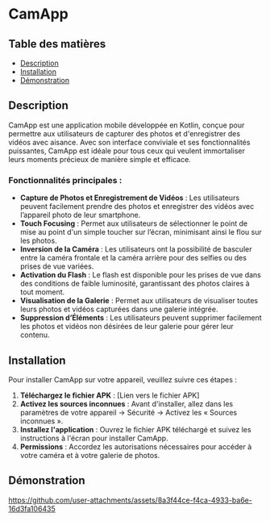# CamApp

## Table des matières
- [Description](#description)
- [Installation](#installation)
- [Démonstration](#démonstration)

## Description

CamApp est une application mobile développée en Kotlin, conçue pour permettre aux utilisateurs de capturer des photos et d'enregistrer des vidéos avec aisance. Avec son interface conviviale et ses fonctionnalités puissantes, CamApp est idéale pour tous ceux qui veulent immortaliser leurs moments précieux de manière simple et efficace.

### Fonctionnalités principales :
- **Capture de Photos et Enregistrement de Vidéos** : Les utilisateurs peuvent facilement prendre des photos et enregistrer des vidéos avec l’appareil photo de leur smartphone.
- **Touch Focusing** : Permet aux utilisateurs de sélectionner le point de mise au point d'un simple toucher sur l’écran, minimisant ainsi le flou sur les photos.
- **Inversion de la Caméra** : Les utilisateurs ont la possibilité de basculer entre la caméra frontale et la caméra arrière pour des selfies ou des prises de vue variées.
- **Activation du Flash** : Le flash est disponible pour les prises de vue dans des conditions de faible luminosité, garantissant des photos claires à tout moment.
- **Visualisation de la Galerie** : Permet aux utilisateurs de visualiser toutes leurs photos et vidéos capturées dans une galerie intégrée.
- **Suppression d’Éléments** : Les utilisateurs peuvent supprimer facilement les photos et vidéos non désirées de leur galerie pour gérer leur contenu.

## Installation

Pour installer CamApp sur votre appareil, veuillez suivre ces étapes :

1. **Téléchargez le fichier APK** : [Lien vers le fichier APK]
2. **Activez les sources inconnues** : Avant d'installer, allez dans les paramètres de votre appareil -> Sécurité -> Activez les « Sources inconnues ».
3. **Installez l'application** : Ouvrez le fichier APK téléchargé et suivez les instructions à l'écran pour installer CamApp.
4. **Permissions** : Accordez les autorisations nécessaires pour accéder à votre caméra et à votre galerie de photos.

## Démonstration
https://github.com/user-attachments/assets/8a3f44ce-f4ca-4933-ba6e-16d3fa106435

